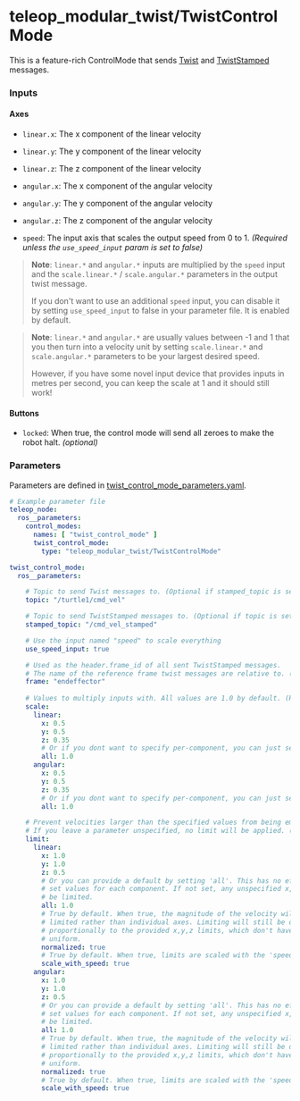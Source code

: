 # teleop_modular_twist/TwistControlMode

This is a feature-rich ControlMode that sends [Twist](https://docs.ros2.org/latest/api/geometry_msgs/msg/Twist.html) and [TwistStamped](https://docs.ros2.org/latest/api/geometry_msgs/msg/TwistStamped.html) messages.

### Inputs

#### Axes
- `linear.x`: The x component of the linear velocity
- `linear.y`: The y component of the linear velocity
- `linear.z`: The z component of the linear velocity
- `angular.x`: The x component of the angular velocity
- `angular.y`: The y component of the angular velocity
- `angular.z`: The z component of the angular velocity


- `speed`: The input axis that scales the output speed from 0 to 1. *(Required unless the `use_speed_input` param is set to false)*

> **Note**: `linear.*` and `angular.*` inputs are multiplied by the `speed` input and the `scale.linear.*` / 
> `scale.angular.*` parameters in the output twist message. 
> 
> If you don't want to use an additional `speed` input, you can disable it by setting `use_speed_input` to false in 
> your parameter file. It is enabled by default.
 
> **Note**: `linear.*` and `angular.*` are usually values between -1 and 1 that you then turn into a velocity unit by 
> setting `scale.linear.*` and `scale.angular.*` parameters to be your largest desired speed. 
> 
> However, if you have some novel input device that provides inputs in metres per second, you can keep the scale at 1 
> and it should still work!

#### Buttons

- `locked`: When true, the control mode will send all zeroes to make the robot halt. *(optional)*

### Parameters

Parameters are defined in [twist_control_mode_parameters.yaml](./src/twist_control_mode_parameters.yaml). 

```yaml
# Example parameter file
teleop_node:
  ros__parameters:
    control_modes:
      names: [ "twist_control_mode" ]
      twist_control_mode:
        type: "teleop_modular_twist/TwistControlMode"

twist_control_mode:
  ros__parameters:

    # Topic to send Twist messages to. (Optional if stamped_topic is set)
    topic: "/turtle1/cmd_vel"

    # Topic to send TwistStamped messages to. (Optional if topic is set) 
    stamped_topic: "/cmd_vel_stamped"

    # Use the input named "speed" to scale everything
    use_speed_input: true

    # Used as the header.frame_id of all sent TwistStamped messages. 
    # The name of the reference frame twist messages are relative to. (Optional)
    frame: "endeffector"
    
    # Values to multiply inputs with. All values are 1.0 by default. (Recommended)
    scale:
      linear:
        x: 0.5
        y: 0.5
        z: 0.35
        # Or if you dont want to specify per-component, you can just set all
        all: 1.0
      angular:
        x: 0.5
        y: 0.5
        z: 0.35
        # Or if you dont want to specify per-component, you can just set all
        all: 1.0

    # Prevent velocities larger than the specified values from being emitted
    # If you leave a parameter unspecified, no limit will be applied. (Optional)
    limit: 
      linear:
        x: 1.0
        y: 1.0
        z: 0.5
        # Or you can provide a default by setting 'all'. This has no effect if you 
        # set values for each component. If not set, any unspecified x,y,z will not 
        # be limited.
        all: 1.0
        # True by default. When true, the magnitude of the velocity will be 
        # limited rather than individual axes. Limiting will still be done  
        # proportionally to the provided x,y,z limits, which don't have to be
        # uniform.
        normalized: true
        # True by default. When true, limits are scaled with the 'speed' input.
        scale_with_speed: true
      angular:
        x: 1.0
        y: 1.0
        z: 0.5
        # Or you can provide a default by setting 'all'. This has no effect if you 
        # set values for each component. If not set, any unspecified x,y,z will not 
        # be limited.
        all: 1.0
        # True by default. When true, the magnitude of the velocity will be 
        # limited rather than individual axes. Limiting will still be done  
        # proportionally to the provided x,y,z limits, which don't have to be
        # uniform.
        normalized: true
        # True by default. When true, limits are scaled with the 'speed' input.
        scale_with_speed: true
      
```
